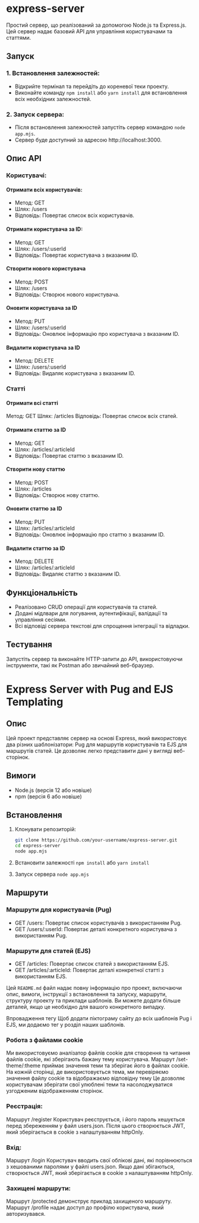 # express-server

Простий сервер, що реалізований за допомогою Node.js та Express.js. Цей сервер надає базовий API для управління користувачами та статтями.

## **Запуск**
### 1. Встановлення залежностей:
* Відкрийте термінал та перейдіть до кореневої теки проекту.
* Виконайте команду `npm install` або `yarn install` для встановлення всіх необхідних залежностей.
### 2. Запуск сервера:
* Після встановлення залежностей запустіть сервер командою `node app.mjs`.
* Сервер буде доступний за адресою http://localhost:3000.

## Опис API
### Користувачі:

#### Отримати всіх користувачів:
* Метод: GET
* Шлях: /users
* Відповідь: Повертає список всіх користувачів.

#### Отримати користувача за ID:
* Метод: GET
* Шлях: /users/:userId
* Відповідь: Повертає користувача з вказаним ID.

#### Створити нового користувача
* Метод: POST
* Шлях: /users
* Відповідь: Створює нового користувача.

#### Оновити користувача за ID
* Метод: PUT
* Шлях: /users/:userId
* Відповідь: Оновлює інформацію про користувача з вказаним ID.

#### Видалити користувача за ID
* Метод: DELETE
* Шлях: /users/:userId
* Відповідь: Видаляє користувача з вказаним ID.

### Статті

#### Отримати всі статті
Метод: GET
Шлях: /articles
Відповідь: Повертає список всіх статей.

#### Отримати статтю за ID
* Метод: GET
* Шлях: /articles/:articleId
* Відповідь: Повертає статтю з вказаним ID.

#### Створити нову статтю
* Метод: POST
* Шлях: /articles
* Відповідь: Створює нову статтю.

#### Оновити статтю за ID
* Метод: PUT
* Шлях: /articles/:articleId
* Відповідь: Оновлює інформацію про статтю з вказаним ID.

#### Видалити статтю за ID
* Метод: DELETE
* Шлях: /articles/:articleId
* Відповідь: Видаляє статтю з вказаним ID.

## Функціональність
* Реалізовано CRUD операції для користувачів та статей.
* Додані мідлвари для логування, аутентифікації, валідації та управління сесіями.
* Всі відповіді сервера текстові для спрощення інтеграції та відладки.

## Тестування
Запустіть сервер та виконайте HTTP-запити до API, використовуючи інструменти, такі як Postman або звичайний веб-браузер.



# Express Server with Pug and EJS Templating

## Опис

Цей проект представляє сервер на основі Express, який використовує два різних шаблонізатори: Pug для маршрутів користувачів та EJS для маршрутів статей. Це дозволяє легко представити дані у вигляді веб-сторінок.

## Вимоги

- Node.js (версія 12 або новіше)
- npm (версія 6 або новіше)

## Встановлення

1. Клонувати репозиторій:

   ```bash
   git clone https://github.com/your-username/express-server.git
   cd express-server
   node app.mjs
   
2. Встановити залежності `npm install` або `yarn install`
3. Запуск сервера `node app.mjs`

## Маршрути

### Маршрути для користувачів (Pug)

* GET /users: Повертає список користувачів з використанням Pug.
* GET /users/:userId: Повертає деталі конкретного користувача з використанням Pug.


### Маршрути для статей (EJS)

* GET /articles: Повертає список статей з використанням EJS.
* GET /articles/:articleId: Повертає деталі конкретної статті з використанням EJS.

Цей `README.md` файл надає повну інформацію про проект, включаючи опис, вимоги, інструкції з встановлення та запуску, маршрути, структуру проекту та приклади шаблонів. Ви можете додати більше деталей, якщо це необхідно для вашого конкретного випадку.

Впровадження тегу <link rel="icon" href="/favicon.ico">
Щоб додати піктограму сайту до всіх шаблонів Pug і EJS, ми додаємо тег <link rel="icon" href="/favicon.ico"> у розділ <head> наших шаблонів.

### Робота з файлами cookie

Ми використовуємо аналізатор файлів cookie для створення та читання файлів cookie, які зберігають бажану тему користувача.
Маршрут /set-theme/:theme приймає значення теми та зберігає його в файлах cookie.
На кожній сторінці, де використовується тема, ми перевіряємо значення файлу cookie та відображаємо відповідну тему
Це дозволяє користувачам зберігати свої улюблені теми та насолоджуватися узгодженим відображенням сторінок.


### Реєстрація: 
Маршрут /register
Користувач реєструється, і його пароль хешується перед збереженням у файл users.json. Після цього створюється JWT, який зберігається в cookie з налаштуванням httpOnly.

### Вхід: 
Маршрут /login
Користувач вводить свої облікові дані, які порівнюються з хешованими паролями у файлі users.json. Якщо дані збігаються, створюється JWT, який зберігається в cookie з налаштуванням httpOnly.

### Захищені маршрути: 
Маршрут /protected демонструє приклад захищеного маршруту. Маршрут /profile надає доступ до профілю користувача, який авторизувався.